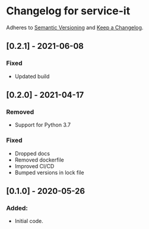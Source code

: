 # Changelog for service-it

Adheres to [Semantic Versioning](https://semver.org/spec/v2.0.0.html)
and [Keep a Changelog](https://keepachangelog.com/en/1.0.0/).

## [0.2.1] - 2021-06-08

### Fixed
- Updated build

## [0.2.0] - 2021-04-17

### Removed
- Support for Python 3.7

### Fixed
- Dropped docs
- Removed dockerfile
- Improved CI/CD
- Bumped versions in lock file


## [0.1.0] - 2020-05-26

### Added:
- Initial code.
